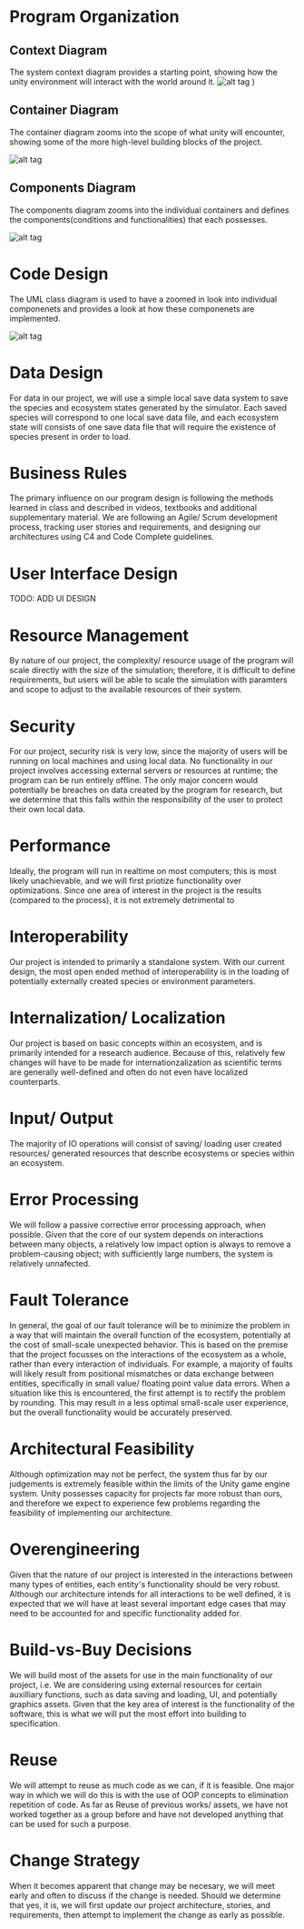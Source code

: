 # Program Organization
## Context Diagram
The system context diagram provides a starting point, showing how the unity environment will interact with the world around it.
![alt tag](https://i.imgur.com/6dFqmVs.png)
)

## Container Diagram
The container diagram zooms into the scope of what unity will encounter, showing some of the more high-level building blocks of the project.

![alt tag](https://i.imgur.com/fef9ef6.png)

## Components Diagram
The components diagram zooms into the individual containers and defines the components(conditions and functionalities) that each possesses. 

![alt tag](https://i.imgur.com/fyzkyyZ.png)

# Code Design
The UML class diagram is used to have a zoomed in look into individual componenets and provides a look at how these componenets are implemented.

![alt tag](https://i.imgur.com/p6lJmlW.png)

# Data Design
  For data in our project, we will use a simple local save data system to save the species and ecosystem states generated by the simulator. Each saved species will correspond to one local save data file, and each ecosystem state will consists of one save data file that will require the existence of species present in order to load.
# Business Rules
  The primary influence on our program design is following the methods learned in class and described in videos, textbooks and additional supplementary material. We are following an Agile/ Scrum development process, tracking user stories and requirements, and designing our architectures using C4 and Code Complete guidelines.
# User Interface Design
  TODO: ADD UI DESIGN
# Resource Management
  By nature of our project, the complexity/ resource usage of the program will scale directly with the size of the simulation; therefore, it is difficult to define requirements, but users will be able to scale the simulation with paramters and scope to adjust to the available resources of their system.
# Security
  For our project, security risk is very low, since the majority of users will be running on local machines and using local data. No functionality in our project involves accessing external servers or resources at runtime; the program can be run entirely offline. The only major concern would potentially be breaches on data created by the program for research, but we determine that this falls within the responsibility of the user to protect their own local data.
# Performance
  Ideally, the program will run in realtime on most computers; this is most likely unachievable, and we will first priotize functionality over optimizations. Since one area of interest in the project is the results (compared to the process), it is not extremely detrimental to 
# Interoperability
  Our project is intended to primarily a standalone system. With our current design, the most open ended method of interoperability is in the loading of potentially externally created species or environment parameters.
# Internalization/ Localization
  Our project is based on basic concepts within an ecosystem, and is primarily intended for a research audience. Because of this, relatively few changes will have to be made for internationzalization as scientific terms are generally well-defined and often do not even have localized counterparts.
# Input/ Output
  The majority of IO operations will consist of saving/ loading user created resources/ generated resources that describe ecosystems or species within an ecosystem.
# Error Processing
  We will follow a passive corrective error processing approach, when possible. Given that the core of our system depends on interactions between many objects, a relatively low impact option is always to remove a problem-causing object; with sufficiently large numbers, the system is relatively unnafected.
# Fault Tolerance
  In general, the goal of our fault tolerance will be to minimize the problem in a way that will maintain the overall function of the ecosystem, potentially at the cost of small-scale unexpected behavior. This is based on the premise that the project focusses on the interactions of the ecosystem as a whole, rather than every interaction of individuals.
  For example, a majority of faults will likely result from positional mismatches or data exchange between entities, specifically in small value/ floating point value data errors. When a situation like this is encountered, the first attempt is to rectify the problem by rounding. This may result in a less optimal small-scale user experience, but the overall functionality would be accurately preserved. 
# Architectural Feasibility
  Although optimization may not be perfect, the system thus far by our judgements is extremely feasible within the limits of the Unity game engine system. Unity possesses capacity for projects far more robust than ours, and therefore we expect to experience few problems regarding the feasibility of implementing our architecture.
# Overengineering
  Given that the nature of our project is interested in the interactions between many types of entities, each entity's functionality should be very robust. Although our architecture intends for all interactions to be well defined, it is expected that we will have at least several important edge cases that may need to be accounted for and specific functionality added for.
# Build-vs-Buy Decisions
  We will build most of the assets for use in the main functionality of our project, i.e. We are considering using external resources for certain auxilliary functions, such as data saving and loading, UI, and potentially graphics assets. Given that the key area of interest is the functionality of the software, this is what we will put the most effort into building to specification.
# Reuse
  We will attempt to reuse as much code as we can, if it is feasible. One major way in which we will do this is with the use of OOP concepts to elimination repetition of code. As far as Reuse of previous works/ assets, we have not worked together as a group before and have not developed anything that can be used for such a purpose.
# Change Strategy
  When it becomes apparent that change may be necesary, we will meet early and often to discuss if the change is needed. Should we determine that yes, it is, we will first update our project architecture, stories, and requirements, then attempt to implement the change as early as possible.




